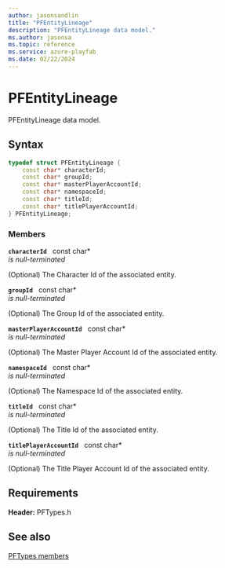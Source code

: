 ```yaml
---
author: jasonsandlin
title: "PFEntityLineage"
description: "PFEntityLineage data model."
ms.author: jasonsa
ms.topic: reference
ms.service: azure-playfab
ms.date: 02/22/2024
---
```


# PFEntityLineage  

PFEntityLineage data model.  

## Syntax  
  
```cpp
typedef struct PFEntityLineage {  
    const char* characterId;  
    const char* groupId;  
    const char* masterPlayerAccountId;  
    const char* namespaceId;  
    const char* titleId;  
    const char* titlePlayerAccountId;  
} PFEntityLineage;  
```
  
### Members  
  
**`characterId`** &nbsp; const char*  
*is null-terminated*  
  
(Optional) The Character Id of the associated entity.
  
**`groupId`** &nbsp; const char*  
*is null-terminated*  
  
(Optional) The Group Id of the associated entity.
  
**`masterPlayerAccountId`** &nbsp; const char*  
*is null-terminated*  
  
(Optional) The Master Player Account Id of the associated entity.
  
**`namespaceId`** &nbsp; const char*  
*is null-terminated*  
  
(Optional) The Namespace Id of the associated entity.
  
**`titleId`** &nbsp; const char*  
*is null-terminated*  
  
(Optional) The Title Id of the associated entity.
  
**`titlePlayerAccountId`** &nbsp; const char*  
*is null-terminated*  
  
(Optional) The Title Player Account Id of the associated entity.
  
  
## Requirements  
  
**Header:** PFTypes.h
  
## See also  
[PFTypes members](../pftypes_members.md)  

  
  
